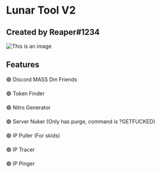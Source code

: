 # Lunar Tool V2

## **Created by Reaper#1234**


![This is an image](https://i.imgur.com/CdZdKNn.png)


## Features

🟢 Discord MASS Dm Friends


🟢 Token Finder


🟢 Nitro Generator


🟢 Server Nuker (Only has purge, command is ?GETFUCKED)


🟢 IP Puller (For skids)


🟢 IP Tracer


🟢 IP Pinger

